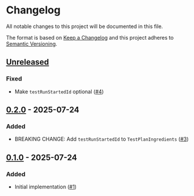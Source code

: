 # Changelog

All notable changes to this project will be documented in this file.

The format is based on [Keep a Changelog](https://keepachangelog.com/en/1.0.0/)
and this project adheres to [Semantic Versioning](https://semver.org/spec/v2.0.0.html).

## [Unreleased]
### Fixed
- Make `testRunStartedId` optional ([#4](https://github.com/cucumber/javascript-core/pull/4))

## [0.2.0] - 2025-07-24
### Added
- BREAKING CHANGE: Add `testRunStartedId` to `TestPlanIngredients` ([#3](https://github.com/cucumber/javascript-core/pull/3))

## [0.1.0] - 2025-07-24
### Added
- Initial implementation ([#1](https://github.com/cucumber/javascript-core/pull/1))

[Unreleased]: https://github.com/cucumber/javascript-core/compare/v0.2.0...HEAD
[0.2.0]: https://github.com/cucumber/javascript-core/compare/v0.1.0...v0.2.0
[0.1.0]: https://github.com/cucumber/javascript-core/compare/a08431c...v0.1.0
